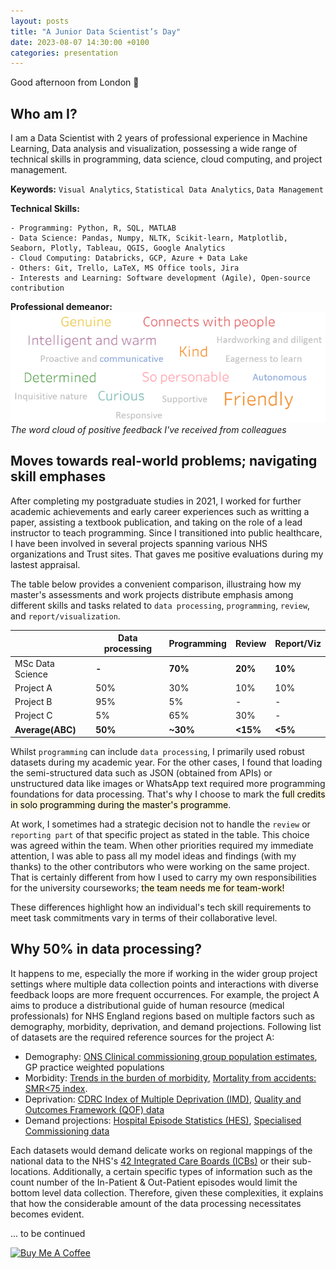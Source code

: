```yaml
---
layout: posts
title: "A Junior Data Scientist’s Day"
date: 2023-08-07 14:30:00 +0100
categories: presentation
---
```


Good afternoon from London :wave:

## Who am I?

I am a Data Scientist with 2 years of professional experience in Machine Learning, Data analysis and visualization, possessing a wide range of technical skills in programming, data science, cloud computing, and project management.

**Keywords:** `Visual Analytics`, `Statistical Data Analytics`, `Data Management` <br>

**Technical Skills:**

```
- Programming: Python, R, SQL, MATLAB
- Data Science: Pandas, Numpy, NLTK, Scikit-learn, Matplotlib, Seaborn, Plotly, Tableau, QGIS, Google Analytics
- Cloud Computing: Databricks, GCP, Azure + Data Lake
- Others: Git, Trello, LaTeX, MS Office tools, Jira
- Interests and Learning: Software development (Agile), Open-source contribution
```

**Professional demeanor:**
![Genuine, Connects with people, Intelligent and warm, Kind, So personable, Friendly, Curious, Determined, and so on](/assets/img/postive%20feedback.PNG)
_The word cloud of positive feedback I've received from colleagues_

## Moves towards real-world problems; navigating skill emphases

After completing my postgraduate studies in 2021, I worked for further academic achievements and early career experiences such as writting a paper, assisting a textbook publication, and taking on the role of a lead instructor to teach programming. Since I transitioned into public healthcare, I have been involved in several projects spanning various NHS organizations and Trust sites. That gaves me positive evaluations during my lastest appraisal.

The table below provides a convenient comparison, illustraing how my master's assessments and work projects distribute emphasis among different skills and tasks related to `data processing`, `programming`, `review`, and `report/visualization`.

|                  | Data processing | Programming | Review   | Report/Viz |
| ---------------- | --------------- | ----------- | -------- | ---------- |
| MSc Data Science | **-**           | **70%**     | **20%**  | **10%**    |
| Project A        | 50%             | 30%         | 10%      | 10%        |
| Project B        | 95%             | 5%          | -        | -          |
| Project C        | 5%              | 65%         | 30%      | -          |
| **Average(ABC)** | **50%**         | **~30%**    | **<15%** | **<5%**    |

Whilst `programming` can include `data processing`, I primarily used robust datasets during my academic year. For the other cases, I found that loading the semi-structured data such as JSON (obtained from APIs) or unstructured data like images or WhatsApp text required more programming foundations for data processing. That's why I choose to mark the <mark style="background-color: Cornsilk">full credits in solo programming during the master's programme</mark>.

At work, I sometimes had a strategic decision not to handle the `review` or `reporting part` of that specific project as stated in the table. This choice was agreed within the team. When other priorities required my immediate attention, I was able to pass all my model ideas and findings (with my thanks) to the other contributors who were working on the same project. That is certainly different from how I used to carry my own responsibilities for the university courseworks; <mark style="background-color: Cornsilk">the team needs me for team-work!</mark>

These differences highlight how an individual's tech skill requirements to meet task commitments vary in terms of their collaborative level.

## Why 50% in data processing?

It happens to me, especially the more if working in the wider group project settings where multiple data collection points and interactions with diverse feedback loops are more frequent occurrences. For example, the project A aims to produce a distributional guide of human resource (medical professionals) for NHS England regions based on multiple factors such as demography, morbidity, deprivation, and demand projections. Following list of datasets are the required reference sources for the project A:

- Demography: [ONS Clinical commissioning group population estimates](https://www.ons.gov.uk/peoplepopulationandcommunity/populationandmigration/populationestimates/datasets/clinicalcommissioninggroupmidyearpopulationestimates), GP practice weighted populations
- Morbidity: [Trends in the burden of morbidity](<https://www.gov.uk/government/publications/health-profile-for-england-2018/chapter-3-trends-in-morbidity-and-risk-factors#:~:text=The%20total%20burden%20of%20morbidity%2C%20measured%20by%20the%20total%20number,2.1%25%20(Figure%201)>), [Mortality from accidents: SMR<75 index](https://digital.nhs.uk/data-and-information/publications/statistical/compendium-mortality/current/mortality-from-accidents/mortality-from-accidents-indirectly-standardised-ratio-smr-lt75-years-3-year-average-mfp).
- Deprivation: [CDRC Index of Multiple Deprivation (IMD)](https://data.cdrc.ac.uk/dataset/index-multiple-deprivation-imd), [Quality and Outcomes Framework (QOF) data](https://qof.digital.nhs.uk/)
- Demand projections: [Hospital Episode Statistics (HES)](https://digital.nhs.uk/data-and-information/data-tools-and-services/data-services/hospital-episode-statistics), [Specialised Commissioning data](https://www.england.nhs.uk/contact-us/privacy-notice/how-we-use-your-information/our-services/specialised-commissioning/#:~:text=The%20specialised%20services%20that%20we,devices%20and%20Highly%20Specialised%20Services.)

Each datasets would demand delicate works on regional mappings of the national data to the NHS's [42 Integrated Care Boards (ICBs)](https://www.england.nhs.uk/integratedcare/integrated-care-in-your-area/) or their sub-locations. Additionally, a certain specific types of information such as the count number of the In-Patient & Out-Patient episodes would limit the bottom level data collection. Therefore, given these complexities, it explains that how the considerable amount of the data processing necessitates becomes evident.

... to be continued

<a href="https://www.buymeacoffee.com/chaeyoona" target="_blank"><img src="https://cdn.buymeacoffee.com/buttons/v2/default-yellow.png" alt="Buy Me A Coffee" style="height: 60px !important;width: 217px !important;" ></a>
